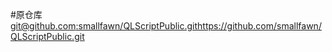 #原仓库
[git@github.com:smallfawn/QLScriptPublic.git](https://github.com/smallfawn/QLScriptPublic.git)https://github.com/smallfawn/QLScriptPublic.git

